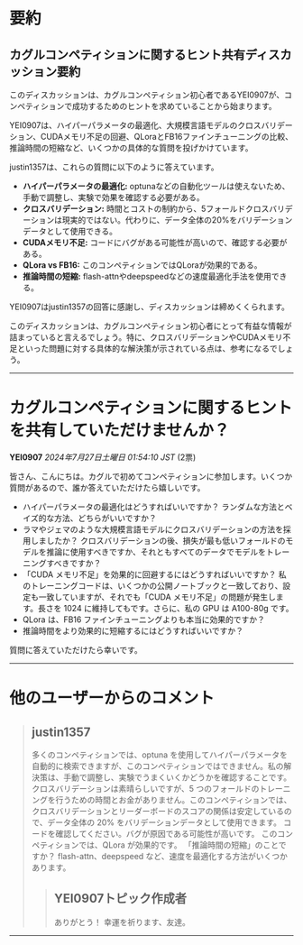 # 要約 
## カグルコンペティションに関するヒント共有ディスカッション要約

このディスカッションは、カグルコンペティション初心者であるYEI0907が、コンペティションで成功するためのヒントを求めていることから始まります。

YEI0907は、ハイパーパラメータの最適化、大規模言語モデルのクロスバリデーション、CUDAメモリ不足の回避、QLoraとFB16ファインチューニングの比較、推論時間の短縮など、いくつかの具体的な質問を投げかけています。

justin1357は、これらの質問に以下のように答えています。

* **ハイパーパラメータの最適化:** optunaなどの自動化ツールは使えないため、手動で調整し、実験で効果を確認する必要がある。
* **クロスバリデーション:** 時間とコストの制約から、5フォールドクロスバリデーションは現実的ではない。代わりに、データ全体の20%をバリデーションデータとして使用できる。
* **CUDAメモリ不足:** コードにバグがある可能性が高いので、確認する必要がある。
* **QLora vs FB16:** このコンペティションではQLoraが効果的である。
* **推論時間の短縮:** flash-attnやdeepspeedなどの速度最適化手法を使用できる。

YEI0907はjustin1357の回答に感謝し、ディスカッションは締めくくられます。

このディスカッションは、カグルコンペティション初心者にとって有益な情報が詰まっていると言えるでしょう。特に、クロスバリデーションやCUDAメモリ不足といった問題に対する具体的な解決策が示されている点は、参考になるでしょう。


---
# カグルコンペティションに関するヒントを共有していただけませんか？

**YEI0907** *2024年7月27日土曜日 01:54:10 JST* (2票)

皆さん、こんにちは。カグルで初めてコンペティションに参加します。いくつか質問があるので、誰か答えていただけたら嬉しいです。

* ハイパーパラメータの最適化はどうすればいいですか？ ランダムな方法とベイズ的な方法、どちらがいいですか？
* ラマやジェマのような大規模言語モデルにクロスバリデーションの方法を採用しましたか？ クロスバリデーションの後、損失が最も低いフォールドのモデルを推論に使用すべきですか、それともすべてのデータでモデルをトレーニングすべきですか？
* 「CUDA メモリ不足」を効果的に回避するにはどうすればいいですか？ 私のトレーニングコードは、いくつかの公開ノートブックと一致しており、設定も一致していますが、それでも「CUDA メモリ不足」の問題が発生します。長さを 1024 に維持してもです。さらに、私の GPU は A100-80g です。
* QLora は、FB16 ファインチューニングよりも本当に効果的ですか？
* 推論時間をより効果的に短縮するにはどうすればいいですか？

質問に答えていただけたら幸いです。

---

# 他のユーザーからのコメント

> ## justin1357
> 
> 多くのコンペティションでは、optuna を使用してハイパーパラメータを自動的に検索できますが、このコンペティションではできません。私の解決策は、手動で調整し、実験でうまくいくかどうかを確認することです。
> クロスバリデーションは素晴らしいですが、5 つのフォールドのトレーニングを行うための時間とお金がありません。このコンペティションでは、クロスバリデーションとリーダーボードのスコアの関係は安定しているので、データ全体の 20% をバリデーションデータとして使用できます。
> コードを確認してください。バグが原因である可能性が高いです。
> このコンペティションでは、QLora が効果的です。
> 「推論時間の短縮」のことですか？ flash-attn、deepspeed など、速度を最適化する方法がいくつかあります。
> 
> 
> > ## YEI0907トピック作成者
> > 
> > ありがとう！ 幸運を祈ります、友達。
> > 
> > 
> > 
---


